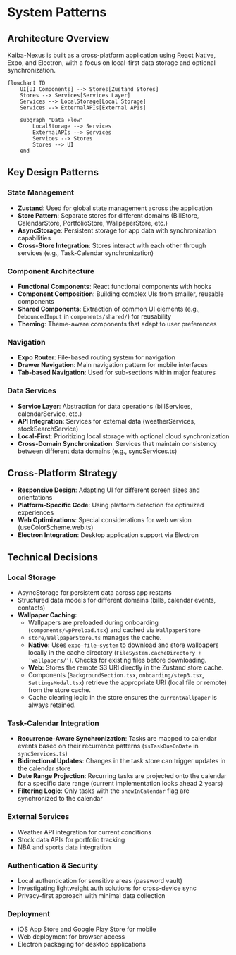 # System Patterns

## Architecture Overview
Kaiba-Nexus is built as a cross-platform application using React Native, Expo, and Electron, with a focus on local-first data storage and optional synchronization.

```mermaid
flowchart TD
    UI[UI Components] --> Stores[Zustand Stores]
    Stores --> Services[Services Layer]
    Services --> LocalStorage[Local Storage]
    Services --> ExternalAPIs[External APIs]
    
    subgraph "Data Flow"
        LocalStorage --> Services
        ExternalAPIs --> Services
        Services --> Stores
        Stores --> UI
    end
```

## Key Design Patterns

### State Management
- **Zustand**: Used for global state management across the application
- **Store Pattern**: Separate stores for different domains (BillStore, CalendarStore, PortfolioStore, WallpaperStore, etc.)
- **AsyncStorage**: Persistent storage for app data with synchronization capabilities
- **Cross-Store Integration**: Stores interact with each other through services (e.g., Task-Calendar synchronization)

### Component Architecture
- **Functional Components**: React functional components with hooks
- **Component Composition**: Building complex UIs from smaller, reusable components
- **Shared Components**: Extraction of common UI elements (e.g., `DebouncedInput` in `components/shared/`) for reusability
- **Theming**: Theme-aware components that adapt to user preferences

### Navigation
- **Expo Router**: File-based routing system for navigation
- **Drawer Navigation**: Main navigation pattern for mobile interfaces
- **Tab-based Navigation**: Used for sub-sections within major features

### Data Services
- **Service Layer**: Abstraction for data operations (billServices, calendarService, etc.)
- **API Integration**: Services for external data (weatherServices, stockSearchService)
- **Local-First**: Prioritizing local storage with optional cloud synchronization
- **Cross-Domain Synchronization**: Services that maintain consistency between different data domains (e.g., syncServices.ts)

## Cross-Platform Strategy
- **Responsive Design**: Adapting UI for different screen sizes and orientations
- **Platform-Specific Code**: Using platform detection for optimized experiences
- **Web Optimizations**: Special considerations for web version (useColorScheme.web.ts)
- **Electron Integration**: Desktop application support via Electron

## Technical Decisions

### Local Storage
- AsyncStorage for persistent data across app restarts
- Structured data models for different domains (bills, calendar events, contacts)
- **Wallpaper Caching:**
    - Wallpapers are preloaded during onboarding (`components/wpPreload.tsx`) and cached via `WallpaperStore`
    - `store/WallpaperStore.ts` manages the cache.
    - **Native:** Uses `expo-file-system` to download and store wallpapers locally in the cache directory (`FileSystem.cacheDirectory + 'wallpapers/'`). Checks for existing files before downloading.
    - **Web:** Stores the remote S3 URI directly in the Zustand store cache.
    - Components (`BackgroundSection.tsx`, `onboarding/step3.tsx`, `SettingsModal.tsx`) retrieve the appropriate URI (local file or remote) from the store cache.
    - Cache clearing logic in the store ensures the `currentWallpaper` is always retained.

### Task-Calendar Integration
- **Recurrence-Aware Synchronization**: Tasks are mapped to calendar events based on their recurrence patterns (`isTaskDueOnDate` in `syncServices.ts`)
- **Bidirectional Updates**: Changes in the task store can trigger updates in the calendar store
- **Date Range Projection**: Recurring tasks are projected onto the calendar for a specific date range (current implementation looks ahead 2 years)
- **Filtering Logic**: Only tasks with the `showInCalendar` flag are synchronized to the calendar

### External Services
- Weather API integration for current conditions
- Stock data APIs for portfolio tracking
- NBA and sports data integration

### Authentication & Security
- Local authentication for sensitive areas (password vault)
- Investigating lightweight auth solutions for cross-device sync
- Privacy-first approach with minimal data collection

### Deployment
- iOS App Store and Google Play Store for mobile
- Web deployment for browser access
- Electron packaging for desktop applications
